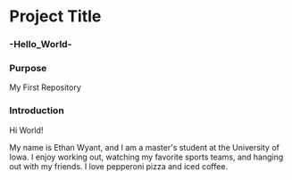 # Project Title
### -Hello_World-

### Purpose
My First Repository

### Introduction
Hi World!

My name is Ethan Wyant, and I am a master's student at the University of Iowa.
I enjoy working out, watching my favorite sports teams, and hanging out with my friends.
I love pepperoni pizza and iced coffee.
